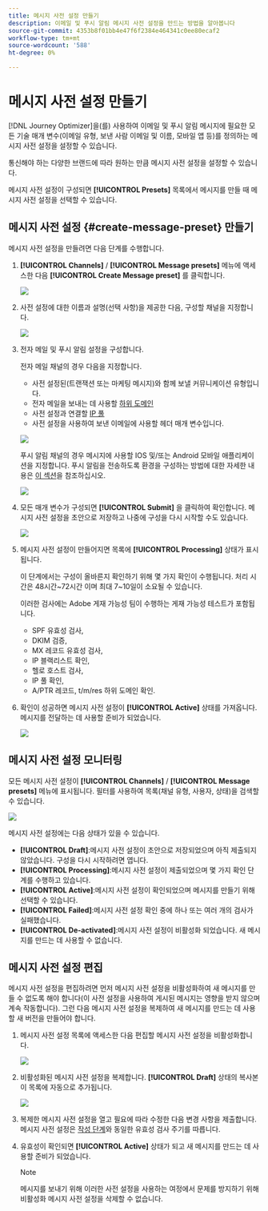```yaml
---
title: 메시지 사전 설정 만들기
description: 이메일 및 푸시 알림 메시지 사전 설정을 만드는 방법을 알아봅니다
source-git-commit: 4353b8f01bb4e47f6f2384e464341c0ee80ecaf2
workflow-type: tm+mt
source-wordcount: '588'
ht-degree: 0%

---
```



# 메시지 사전 설정 만들기

[!DNL Journey Optimizer]을(를) 사용하여 이메일 및 푸시 알림 메시지에 필요한 모든 기술 매개 변수(이메일 유형, 보낸 사람 이메일 및 이름, 모바일 앱 등)를 정의하는 메시지 사전 설정을 설정할 수 있습니다.

통신해야 하는 다양한 브랜드에 따라 원하는 만큼 메시지 사전 설정을 설정할 수 있습니다.

메시지 사전 설정이 구성되면 **[!UICONTROL Presets]** 목록에서 메시지를 만들 때 메시지 사전 설정을 선택할 수 있습니다.

## 메시지 사전 설정 {#create-message-preset} 만들기

메시지 사전 설정을 만들려면 다음 단계를 수행합니다.

1. **[!UICONTROL Channels]** / **[!UICONTROL Message presets]** 메뉴에 액세스한 다음 **[!UICONTROL Create Message preset]** 를 클릭합니다.

   ![](../assets/preset-create.png)

1. 사전 설정에 대한 이름과 설명(선택 사항)을 제공한 다음, 구성할 채널을 지정합니다.

   ![](../assets/preset-general.png)

1. 전자 메일 및 푸시 알림 설정을 구성합니다.

   전자 메일 채널의 경우 다음을 지정합니다.

   * 사전 설정된(트랜잭션 또는 마케팅 메시지)와 함께 보낼 커뮤니케이션 유형입니다.
   * 전자 메일을 보내는 데 사용할 [하위 도메인](about-subdomain-delegation.md)
   * 사전 설정과 연결할 [IP 풀](ip-pools.md)
   * 사전 설정을 사용하여 보낸 이메일에 사용할 헤더 매개 변수입니다.

   ![](../assets/preset-email.png)

   푸시 알림 채널의 경우 메시지에 사용할 IOS 및/또는 Android 모바일 애플리케이션을 지정합니다. 푸시 알림을 전송하도록 환경을 구성하는 방법에 대한 자세한 내용은 [이 섹션](../push-configuration.md)을 참조하십시오.

   ![](../assets/preset-push.png)

1. 모든 매개 변수가 구성되면 **[!UICONTROL Submit]** 을 클릭하여 확인합니다. 메시지 사전 설정을 초안으로 저장하고 나중에 구성을 다시 시작할 수도 있습니다.

   ![](../assets/preset-submit.png)

1. 메시지 사전 설정이 만들어지면 목록에 **[!UICONTROL Processing]** 상태가 표시됩니다.

   이 단계에서는 구성이 올바른지 확인하기 위해 몇 가지 확인이 수행됩니다. 처리 시간은 48시간~72시간 이며 최대 7~10일이 소요될 수 있습니다.

   이러한 검사에는 Adobe 게재 가능성 팀이 수행하는 게재 가능성 테스트가 포함됩니다.

   * SPF 유효성 검사,
   * DKIM 검증,
   * MX 레코드 유효성 검사,
   * IP 블랙리스트 확인,
   * 헬로 호스트 검사,
   * IP 풀 확인,
   * A/PTR 레코드, t/m/res 하위 도메인 확인.

1. 확인이 성공하면 메시지 사전 설정이 **[!UICONTROL Active]** 상태를 가져옵니다. 메시지를 전달하는 데 사용할 준비가 되었습니다.

   <!-- later on, users will be notified in Pulse -->

   ![](../assets/preset-active.png)

## 메시지 사전 설정 모니터링

모든 메시지 사전 설정이 **[!UICONTROL Channels]** / **[!UICONTROL Message presets]** 메뉴에 표시됩니다. 필터를 사용하여 목록(채널 유형, 사용자, 상태)을 검색할 수 있습니다.

![](../assets/preset-filters.png)

메시지 사전 설정에는 다음 상태가 있을 수 있습니다.

* **[!UICONTROL Draft]**:메시지 사전 설정이 초안으로 저장되었으며 아직 제출되지 않았습니다. 구성을 다시 시작하려면 엽니다.
* **[!UICONTROL Processing]**:메시지 사전 설정이 제출되었으며 몇 가지 확인 단계를 수행하고 있습니다.
* **[!UICONTROL Active]**:메시지 사전 설정이 확인되었으며 메시지를 만들기 위해 선택할 수 있습니다.
* **[!UICONTROL Failed]**:메시지 사전 설정 확인 중에 하나 또는 여러 개의 검사가 실패했습니다.
* **[!UICONTROL De-activated]**:메시지 사전 설정이 비활성화 되었습니다. 새 메시지를 만드는 데 사용할 수 없습니다.

## 메시지 사전 설정 편집

메시지 사전 설정을 편집하려면 먼저 메시지 사전 설정을 비활성화하여 새 메시지를 만들 수 없도록 해야 합니다(이 사전 설정을 사용하여 게시된 메시지는 영향을 받지 않으며 계속 작동합니다). 그런 다음 메시지 사전 설정을 복제하여 새 메시지를 만드는 데 사용할 새 버전을 만들어야 합니다.

1. 메시지 사전 설정 목록에 액세스한 다음 편집할 메시지 사전 설정을 비활성화합니다.

   ![](../assets/preset-deactivate.png)

1. 비활성화된 메시지 사전 설정을 복제합니다. **[!UICONTROL Draft]** 상태의 복사본이 목록에 자동으로 추가됩니다.

   ![](../assets/preset-duplicated.png)

1. 복제한 메시지 사전 설정을 열고 필요에 따라 수정한 다음 변경 사항을 제출합니다. 메시지 사전 설정은 [작성 단계](#create-message-preset)와 동일한 유효성 검사 주기를 따릅니다.

1. 유효성이 확인되면 **[!UICONTROL Active]** 상태가 되고 새 메시지를 만드는 데 사용할 준비가 되었습니다.

   >[!NOTE]
   >
   >메시지를 보내기 위해 이러한 사전 설정을 사용하는 여정에서 문제를 방지하기 위해 비활성화 메시지 사전 설정을 삭제할 수 없습니다.